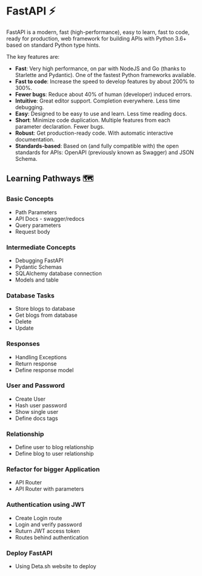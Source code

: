 # FastAPI ⚡

FastAPI is a modern, fast (high-performance), easy to learn, fast to code, ready for production, web framework for building APIs with Python 3.6+ based on standard Python type hints.

The key features are:
 - **Fast**: Very high performance, on par with NodeJS and Go (thanks to Starlette and Pydantic). One of the fastest Python frameworks available.
 - **Fast to code**: Increase the speed to develop features by about 200% to 300%.
 - **Fewer bugs**: Reduce about 40% of human (developer) induced errors.
 - **Intuitive**: Great editor support. Completion everywhere. Less time debugging.
 - **Easy**: Designed to be easy to use and learn. Less time reading docs.
 - **Short**: Minimize code duplication. Multiple features from each parameter declaration. Fewer bugs.
 - **Robust**: Get production-ready code. With automatic interactive documentation.
 - **Standards-based**: Based on (and fully compatible with) the open standards for APIs: OpenAPI (previously known as Swagger) and JSON Schema.
 
## Learning Pathways 🗺️
### Basic Concepts
  - Path Parameters
  - API Docs - swagger/redocs
  - Query parameters
  - Request body

### Intermediate Concepts
  - Debugging FastAPI
  - Pydantic Schemas
  - SQLAlchemy database connection
  - Models and table

### Database Tasks
  - Store blogs to database
  - Get blogs from database
  - Delete
  - Update
 
### Responses
  - Handling Exceptions
  - Return response
  - Define response model

### User and Password
  - Create User
  - Hash user password
  - Show single user
  - Define docs tags
 
### Relationship
  - Define user to blog relationship
  - Define blog to user relationship

### Refactor for bigger Application
  - API Router
  - API Router with parameters

### Authentication using JWT
  - Create Login route
  - Login and verify password
  - Ruturn JWT access token
  - Routes behind authentication

### Deploy FastAPI
  - Using Deta.sh website to deploy
